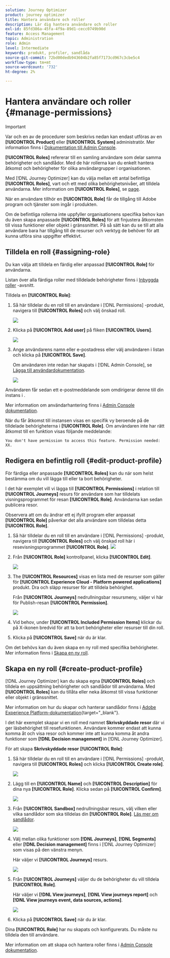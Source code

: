 ```yaml
---
solution: Journey Optimizer
product: journey optimizer
title: Hantera användare och roller
description: Lär dig hantera användare och roller
exl-id: 85fd386a-45fa-4f9a-89d1-cecc0749b90d
feature: Access Management
topic: Administration
role: Admin
level: Intermediate
keywords: produkt, profiler, sandlåda
source-git-commit: 72bd00dedb943604b2fa85f7173cd967c3cbe5c4
workflow-type: tm+mt
source-wordcount: '732'
ht-degree: 2%

---
```


# Hantera användare och roller {#manage-permissions}

>[!IMPORTANT]
>
> Var och en av de procedurer som beskrivs nedan kan endast utföras av en **[!UICONTROL Product]** eller **[!UICONTROL System]** administratör. Mer information finns i [Dokumentation till Admin Console](https://helpx.adobe.com/enterprise/admin-guide.html/enterprise/using/admin-roles.ug.html).

**[!UICONTROL Roles]** refererar till en samling användare som delar samma behörigheter och sandlådor. Med de här rollerna kan du enkelt hantera åtkomst och behörigheter för olika användargrupper i organisationen.

Med [!DNL Journey Optimizer] kan du välja mellan ett antal befintliga **[!UICONTROL Roles]**, vart och ett med olika behörighetsnivåer, att tilldela användarna. Mer information om **[!UICONTROL Roles]**, se [page](ootb-product-profiles.md).

När en användare tillhör en **[!UICONTROL Role]** får de tillgång till Adobe program och tjänster som ingår i produkten.

Om de befintliga rollerna inte uppfyller organisationens specifika behov kan du även skapa anpassade **[!UICONTROL Roles]** för att finjustera åtkomsten till vissa funktioner eller objekt i gränssnittet. På så sätt kan du se till att alla användare bara har tillgång till de resurser och verktyg de behöver för att kunna utföra sina uppgifter effektivt.

## Tilldela en roll {#assigning-role}

Du kan välja att tilldela en färdig eller anpassad **[!UICONTROL Role]** för användarna.

Listan över alla färdiga roller med tilldelade behörigheter finns i [Inbyggda roller](ootb-product-profiles.md) -avsnitt.

Tilldela en **[!UICONTROL Role]**:

1. Så här tilldelar du en roll till en användare i [!DNL Permissions] -produkt, navigera till **[!UICONTROL Roles]** och välj önskad roll.

   ![](assets/do-not-localize/access_control_2.png)

1. Klicka på **[!UICONTROL Add user]** på fliken **[!UICONTROL Users]**.

   ![](assets/do-not-localize/access_control_3.png)

1. Ange användarens namn eller e-postadress eller välj användaren i listan och klicka på **[!UICONTROL Save]**.

   Om användaren inte redan har skapats i [!DNL Admin Console], se [Lägga till användardokumentation](https://helpx.adobe.com/enterprise/admin-guide.html/enterprise/using/manage-users-individually.ug.html#add-users).

   ![](assets/do-not-localize/access_control_4.png)

Användaren får sedan ett e-postmeddelande som omdirigerar denne till din instans i .

Mer information om användarhantering finns i [Admin Console dokumentation](https://helpx.adobe.com/enterprise/admin-guide.html/enterprise/using/manage-users-individually.ug.html).

När du får åtkomst till instansen visas en specifik vy beroende på de tilldelade behörigheterna i **[!UICONTROL Role]**. Om användaren inte har rätt åtkomst till en funktion visas följande meddelande:

`You don't have permission to access this feature. Permission needed: XX.`

## Redigera en befintlig roll {#edit-product-profile}

För färdiga eller anpassade **[!UICONTROL Roles]** kan du när som helst bestämma om du vill lägga till eller ta bort behörigheter.

I det här exemplet vill vi lägga till **[!UICONTROL Permissions]** i relation till **[!UICONTROL Journeys]** resurs för användare som har tilldelats visningsprogrammet för resan **[!UICONTROL Role]**. Användarna kan sedan publicera resor.

Observera att om du ändrar ett ej ifyllt program eller anpassat **[!UICONTROL Role]** påverkar det alla användare som tilldelas detta **[!UICONTROL Role]**.

1. Så här tilldelar du en roll till en användare i [!DNL Permissions] -produkt, navigera till **[!UICONTROL Roles]** och välj önskad roll här i resevisningsprogrammet **[!UICONTROL Role]**.
   ![](assets/do-not-localize/access_control_5.png)

1. Från **[!UICONTROL Role]** kontrollpanel, klicka **[!UICONTROL Edit]**.

   ![](assets/do-not-localize/access_control_6.png)

1. The **[!UICONTROL Resources]** visas en lista med de resurser som gäller för **[!UICONTROL Experience Cloud - Platform powered applications]** produkt. Dra och släpp resurser för att tilldela behörighet.

   Från **[!UICONTROL Journeys]** nedrullningsbar resursmeny, väljer vi här för Publish-resan **[!UICONTROL Permission]**.

   ![](assets/do-not-localize/access_control_14.png)

1. Vid behov, under **[!UICONTROL Included Permission Items]** klickar du på X-ikonen bredvid för att ta bort behörigheter eller resurser till din roll.

1. Klicka på **[!UICONTROL Save]** när du är klar.

Om det behövs kan du även skapa en ny roll med specifika behörigheter. Mer information finns i [Skapa en ny roll](#create-product-profile).

## Skapa en ny roll {#create-product-profile}

[!DNL Journey Optimizer] kan du skapa egna **[!UICONTROL Roles]** och tilldela en uppsättning behörigheter och sandlådor till användarna. Med **[!UICONTROL Roles]** kan du tillåta eller neka åtkomst till vissa funktioner eller objekt i gränssnittet.

Mer information om hur du skapar och hanterar sandlådor finns i [Adobe Experience Platform-dokumentation](https://experienceleague.adobe.com/docs/experience-platform/sandbox/ui/user-guide.html){target="_blank"}.

I det här exemplet skapar vi en roll med namnet **Skrivskyddade resor** där vi ger läsbehörighet till resefunktionen. Användare kommer endast att kunna komma åt och visa resor och kommer inte att kunna komma åt andra funktioner som **[!DNL  Decision management]** in [!DNL Journey Optimizer].

För att skapa **Skrivskyddade resor** **[!UICONTROL Role]**:

1. Så här tilldelar du en roll till en användare i [!DNL Permissions] -produkt, navigera till **[!UICONTROL Roles]** och klicka **[!UICONTROL Create role]**.

   ![](assets/do-not-localize/access_control_9.png)

1. Lägg till en **[!UICONTROL Name]** och **[!UICONTROL Description]** för dina nya **[!UICONTROL Role]**. Klicka sedan på **[!UICONTROL Confirm]**.

   ![](assets/do-not-localize/access_control_10.png)

1. Från **[!UICONTROL Sandbox]** nedrullningsbar resurs, välj vilken eller vilka sandlådor som ska tilldelas din **[!UICONTROL Role]**. [Läs mer om sandlådor](sandboxes.md).

   ![](assets/do-not-localize/access_control_13.png)

1. Välj mellan olika funktioner som **[!DNL Journeys]**, **[!DNL Segments]** <!--CHECK--> eller **[!DNL Decision management]** finns i [!DNL Journey Optimizer] som visas på den vänstra menyn.

   Här väljer vi **[!UICONTROL Journeys]** resurs.

   ![](assets/do-not-localize/access_control_11.png)

1. Från **[!UICONTROL Journeys]** väljer du de behörigheter du vill tilldela **[!UICONTROL Role]**.

   Här väljer vi **[!DNL View journeys]**, **[!DNL View journeys report]**  och **[!DNL View journeys event, data sources, actions]**.

   ![](assets/do-not-localize/access_control_12.png)

1. Klicka på **[!UICONTROL Save]** när du är klar.

Dina **[!UICONTROL Role]** har nu skapats och konfigurerats. Du måste nu tilldela den till användare.

Mer information om att skapa och hantera roller finns i [Admin Console dokumentation](https://experienceleague.adobe.com/docs/experience-platform/access-control/abac/permissions-ui/roles.html?lang=en).
